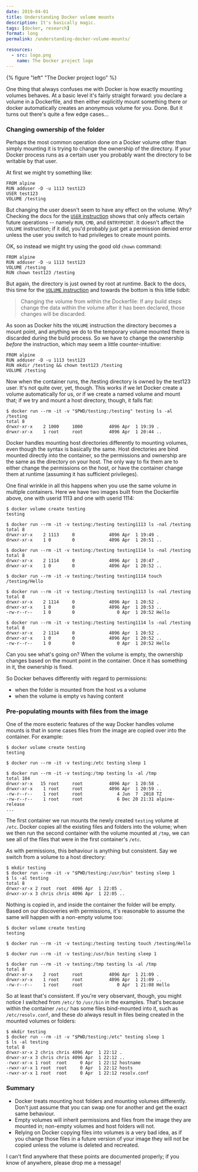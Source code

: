 ```yaml
---
date: 2019-04-01
title: Understanding Docker volume mounts
description: It's basically magic.
tags: [docker, research]
format: long
permalink: /understanding-docker-volume-mounts/

resources:
  - src: logo.png
    name: The Docker project logo
---
```


{% figure "left" "The Docker project logo" %}

One thing that always confuses me with Docker is how exactly mounting
volumes behaves. At a basic level it's fairly straight forward: you
declare a volume in a Dockerfile, and then either explicitly mount
something there or docker automatically creates an anonymous volume
for you. Done. But it turns out there's quite a few edge cases...

### Changing ownership of the folder

Perhaps the most common operation done on a Docker volume other than
simply mounting it is trying to change the ownership of the directory.
If your Docker process runs as a certain user you probably want the
directory to be writable by that user.

<!--more-->

At first we might try something like:

```docker
FROM alpine
RUN adduser -D -u 1113 test123
USER test123
VOLUME /testing
```

But changing the user doesn't seem to have any effect on the volume.
Why? Checking the docs for the 
[`USER` instruction](https://docs.docker.com/engine/reference/builder/#user)
shows that only affects certain future operations -- namely
`RUN`, `CMD`, and `ENTRYPOINT`. It doesn't affect the `VOLUME` instruction;
if it did, you'd probably just get a permission denied error unless the user
you switch to had privileges to create mount points.

OK, so instead we might try using the good old `chown` command:

```docker
FROM alpine
RUN adduser -D -u 1113 test123
VOLUME /testing
RUN chown test123 /testing
```

But again, the directory is just owned by root at runtime.
Back to the docs, this time for the
[`VOLUME` instruction](https://docs.docker.com/engine/reference/builder/#volume)
and towards the bottom is this little tidbit:

> Changing the volume from within the Dockerfile: If any build steps change
> the data within the volume after it has been declared, those changes will
> be discarded.

As soon as Docker hits the `VOLUME` instruction the directory becomes a mount
point, and anything we do to the temporary volume mounted there is discarded
during the build process. So we have to change the ownership *before* the
instruction, which may seem a little counter-intuitive:

```docker
FROM alpine
RUN adduser -D -u 1113 test123
RUN mkdir /testing && chown test123 /testing
VOLUME /testing
```

Now when the container runs, the /testing directory is owned by the test123
user. It's not quite over, yet, though. This works if we let Docker create
a volume automatically for us, or if we create a named volume and mount that;
if we try and mount a host directory, though, it falls flat:

```text
$ docker run --rm -it -v "$PWD/testing:/testing" testing ls -al /testing
total 8
drwxr-xr-x    2 1000     1000          4096 Apr  1 19:39 .
drwxr-xr-x    1 root     root          4096 Apr  1 20:44 ..
```

Docker handles mounting host directories differently to mounting volumes,
even though the syntax is basically the same. Host directories are bind
mounted directly into the container, so the permissions and ownership
are the same as the directory on your host. The only way to fix them are
to either change the permissions on the host, or have the container
change them at runtime (assuming it has sufficient privileges).

One final wrinkle in all this happens when you use the same volume
in multiple containers. Here we have two images built from the
Dockerfile above, one with userid 1113 and one with userid 1114:

```text
$ docker volume create testing
testing

$ docker run --rm -it -v testing:/testing testing1113 ls -nal /testing
total 8
drwxr-xr-x    2 1113     0             4096 Apr  1 19:49 .
drwxr-xr-x    1 0        0             4096 Apr  1 20:51 ..

$ docker run --rm -it -v testing:/testing testing1114 ls -nal /testing
total 8
drwxr-xr-x    2 1114     0             4096 Apr  1 20:47 .
drwxr-xr-x    1 0        0             4096 Apr  1 20:52 ..

$ docker run --rm -it -v testing:/testing testing1114 touch /testing/Hello

$ docker run --rm -it -v testing:/testing testing1113 ls -nal /testing
total 8
drwxr-xr-x    2 1114     0             4096 Apr  1 20:52 .
drwxr-xr-x    1 0        0             4096 Apr  1 20:53 ..
-rw-r--r--    1 0        0                0 Apr  1 20:52 Hello

$ docker run --rm -it -v testing:/testing testing1114 ls -nal /testing
total 8
drwxr-xr-x    2 1114     0             4096 Apr  1 20:52 .
drwxr-xr-x    1 0        0             4096 Apr  1 20:52 ..
-rw-r--r--    1 0        0                0 Apr  1 20:52 Hello
```

Can you see what's going on? When the volume is empty, the ownership
changes based on the mount point in the container. Once it has something
in it, the ownership is fixed.

So Docker behaves differently with regard to permissions:

 * when the folder is mounted from the host vs a volume
 * when the volume is empty vs having content

### Pre-populating mounts with files from the image

One of the more esoteric features of the way Docker handles volume
mounts is that in some cases files from the image are copied over
into the container. For example:

```text
$ docker volume create testing
testing

$ docker run --rm -it -v testing:/etc testing sleep 1

$ docker run --rm -it -v testing:/tmp testing ls -al /tmp
total 184
drwxr-xr-x   15 root     root          4096 Apr  1 20:58 .
drwxr-xr-x    1 root     root          4096 Apr  1 20:59 ..
-rw-r--r--    1 root     root             4 Jun  7  2018 TZ
-rw-r--r--    1 root     root             6 Dec 20 21:31 alpine-release
...
```

The first container we run mounts the newly created `testing` volume
at `/etc`. Docker copies all the existing files and folders into the
volume; when we then run the second container with the volume mounted
at `/tmp`, we can see all of the files that were in the first container's
`/etc`.

As with permissions, this behaviour is anything but consistent. Say we
switch from a volume to a host directory:

```text
$ mkdir testing
$ docker run --rm -it -v "$PWD/testing:/usr/bin" testing sleep 1
$ ls -al testing
total 8
drwxr-xr-x 2 root  root  4096 Apr  1 22:05 .
drwxr-xr-x 3 chris chris 4096 Apr  1 22:05 ..
```

Nothing is copied in, and inside the container the folder will be empty.
Based on our discoveries with permissions, it's reasonable to assume the
same will happen with a non-empty volume too:

```text
$ docker volume create testing
testing

$ docker run --rm -it -v testing:/testing testing touch /testing/Hello

$ docker run --rm -it -v testing:/usr/bin testing sleep 1

$ docker run --rm -it -v testing:/tmp testing ls -al /tmp
total 8
drwxr-xr-x    2 root     root          4096 Apr  1 21:09 .
drwxr-xr-x    1 root     root          4096 Apr  1 21:09 ..
-rw-r--r--    1 root     root             0 Apr  1 21:08 Hello
```

So at least that's consistent. If you're very observant, though, you
might notice I switched from `/etc/` to `/usr/bin` in the examples.
That's because within the container `/etc/` has some files bind-mounted
into it, such as `/etc/resolv.conf`, and these *do* always result in files
being created in the mounted volumes or folders:

```text
$ mkdir testing
$ docker run --rm -it -v "$PWD/testing:/etc" testing sleep 1
$ ls -al testing
total 8
drwxr-xr-x 2 chris chris 4096 Apr  1 22:12 .
drwxr-xr-x 3 chris chris 4096 Apr  1 22:12 ..
-rwxr-xr-x 1 root  root     0 Apr  1 22:12 hostname
-rwxr-xr-x 1 root  root     0 Apr  1 22:12 hosts
-rwxr-xr-x 1 root  root     0 Apr  1 22:12 resolv.conf
```

### Summary

 * Docker treats mounting host folders and mounting volumes differently.
   Don't just assume that you can swap one for another and get the exact
   same behaviour.
 * Empty volumes will inherit permissions and files from the image
   they are mounted in; non-empty volumes and host folders will not.
 * Relying on Docker copying files into volumes is a very bad idea,
   as if you change those files in a future version of your image
   they will not be copied unless the volume is deleted and
   recreated.

I can't find anywhere that these points are documented properly;
if you know of anywhere, please drop me a message!
